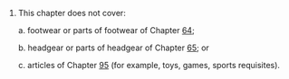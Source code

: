 1. This chapter does not cover:

    a. footwear or parts of footwear of Chapter [64](/chapters/64);
    
    b. headgear or parts of headgear of Chapter [65](/chapters/65); or
    
    c. articles of Chapter [95](/chapters/95) (for example, toys, games, sports requisites).
